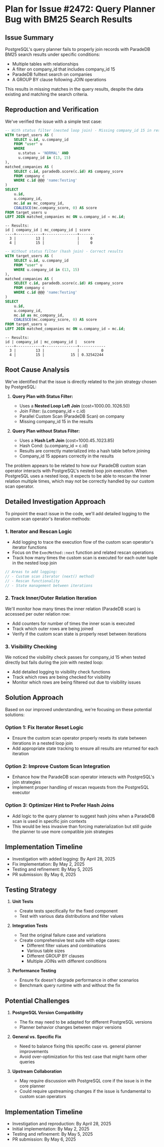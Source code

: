 # Plan for Issue #2472: Query Planner Bug with BM25 Search Results

## Issue Summary
PostgreSQL's query planner fails to properly join records with ParadeDB BM25 search results under specific conditions:
- Multiple tables with relationships
- A filter on company_id that includes company_id 15
- ParadeDB fulltext search on companies
- A GROUP BY clause following JOIN operations

This results in missing matches in the query results, despite the data existing and matching the search criteria.

## Reproduction and Verification
We've verified the issue with a simple test case:

```sql
-- With status filter (nested loop join) - Missing company_id 15 in results
WITH target_users AS (
    SELECT u.id, u.company_id
    FROM "user" u
    WHERE 
      u.status = 'NORMAL' AND
      u.company_id in (13, 15)
),
matched_companies AS (
    SELECT c.id, paradedb.score(c.id) AS company_score
    FROM company c
    WHERE c.id @@@ 'name:Testing'
)
SELECT
    u.id,
    u.company_id,
    mc.id as mc_company_id,
    COALESCE(mc.company_score, 0) AS score
FROM target_users u
LEFT JOIN matched_companies mc ON u.company_id = mc.id;
```

```
-- Results:
id | company_id | mc_company_id | score 
----+------------+---------------+-------
  3 |         13 |               |     0
  4 |         15 |               |     0
```

```sql
-- Without status filter (hash join) - Correct results
WITH target_users AS (
    SELECT u.id, u.company_id
    FROM "user" u
    WHERE u.company_id in (13, 15)
),
matched_companies AS (
    SELECT c.id, paradedb.score(c.id) AS company_score
    FROM company c
    WHERE c.id @@@ 'name:Testing'
)
SELECT
    u.id,
    u.company_id,
    mc.id as mc_company_id,
    COALESCE(mc.company_score, 0) AS score
FROM target_users u
LEFT JOIN matched_companies mc ON u.company_id = mc.id;
```

```
-- Results:
id | company_id | mc_company_id |   score    
----+------------+---------------+------------
  3 |         13 |               |          0
  4 |         15 |            15 | 0.32542244
```

## Root Cause Analysis

We've identified that the issue is directly related to the join strategy chosen by PostgreSQL:

1. **Query Plan with Status Filter:**
   - Uses a **Nested Loop Left Join** (cost=1000.00..1026.50)
   - Join Filter: (u.company_id = c.id)
   - Parallel Custom Scan (ParadeDB Scan) on company
   - Missing company_id 15 in the results

2. **Query Plan without Status Filter:**
   - Uses a **Hash Left Join** (cost=1000.45..1023.85)
   - Hash Cond: (u.company_id = c.id)
   - Results are correctly materialized into a hash table before joining
   - Company_id 15 appears correctly in the results

The problem appears to be related to how our ParadeDB custom scan operator interacts with PostgreSQL's nested loop join execution. When PostgreSQL uses a nested loop, it expects to be able to rescan the inner relation multiple times, which may not be correctly handled by our custom scan operator.

## Detailed Investigation Approach

To pinpoint the exact issue in the code, we'll add detailed logging to the custom scan operator's iteration methods:

### 1. Iterator and Rescan Logic
- Add logging to trace the execution flow of the custom scan operator's iterator functions
- Focus on the `ExecMethod::next` function and related rescan operations
- Track how many times the custom scan is executed for each outer tuple in the nested loop join

```rust
// Areas to add logging:
// - Custom scan iterator (next() method)
// - Rescan functionality
// - State management between iterations
```

### 2. Track Inner/Outer Relation Iteration

We'll monitor how many times the inner relation (ParadeDB scan) is accessed per outer relation row:

- Add counters for number of times the inner scan is executed
- Track which outer rows are being joined
- Verify if the custom scan state is properly reset between iterations

### 3. Visibility Checking

We noticed the visibility check passes for company_id 15 when tested directly but fails during the join with nested loop:

- Add detailed logging to visibility check functions
- Track which rows are being checked for visibility
- Monitor which rows are being filtered out due to visibility issues

## Solution Approach

Based on our improved understanding, we're focusing on these potential solutions:

### Option 1: Fix Iterator Reset Logic
- Ensure the custom scan operator properly resets its state between iterations in a nested loop join
- Add appropriate state tracking to ensure all results are returned for each iteration

### Option 2: Improve Custom Scan Integration
- Enhance how the ParadeDB scan operator interacts with PostgreSQL's join strategies
- Implement proper handling of rescan requests from the PostgreSQL executor

### Option 3: Optimizer Hint to Prefer Hash Joins
- Add logic to the query planner to suggest hash joins when a ParadeDB scan is used in specific join contexts
- This would be less invasive than forcing materialization but still guide the planner to use more compatible join strategies

## Implementation Timeline

- Investigation with added logging: By April 28, 2025
- Fix implementation: By May 2, 2025
- Testing and refinement: By May 5, 2025
- PR submission: By May 6, 2025

## Testing Strategy

1. **Unit Tests**
   - Create tests specifically for the fixed component
   - Test with various data distributions and filter values

2. **Integration Tests**
   - Test the original failure case and variations
   - Create comprehensive test suite with edge cases:
     - Different filter values and combinations
     - Various table sizes
     - Different GROUP BY clauses
     - Multiple JOINs with different conditions

3. **Performance Testing**
   - Ensure fix doesn't degrade performance in other scenarios
   - Benchmark query runtime with and without the fix

## Potential Challenges

1. **PostgreSQL Version Compatibility**
   - The fix may need to be adapted for different PostgreSQL versions
   - Planner behavior changes between major versions

2. **General vs. Specific Fix**
   - Need to balance fixing this specific case vs. general planner improvements
   - Avoid over-optimization for this test case that might harm other queries

3. **Upstream Collaboration**
   - May require discussion with PostgreSQL core if the issue is in the core planner
   - Could require upstreaming changes if the issue is fundamental to custom scan operators

## Implementation Timeline

- Investigation and reproduction: By April 28, 2025
- Initial implementation: By May 2, 2025
- Testing and refinement: By May 5, 2025
- PR submission: By May 6, 2025 
